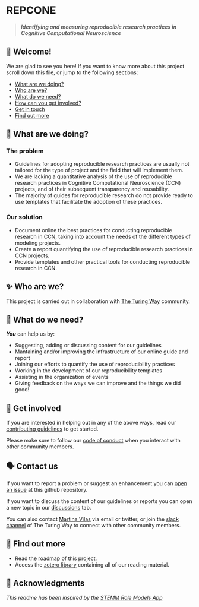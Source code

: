 # REPCONE
> ___Identifying and measuring reproducible research practices in Cognitive Computational Neuroscience___

## :wave:  Welcome!
We are glad to see you here! If you want to know more about this project scroll down this file, or jump to the following sections:

* [What are we doing?](#brain-what-are-we-doing)
* [Who are we?](#sparkles-who-are-we)
* [What do we need?](#wrench-what-do-we-need)
* [How can you get involved?](#muscle-get-involved)
* [Get in touch](#speaking_head-contact-us)
* [Find out more](#mag_right-find-out-more)


## :brain: What are we doing?

### The problem
- Guidelines for adopting reproducible research practices are usually not tailored for the type of project and the field that will implement them.
- We are lacking a quantitative analysis of the use of reproducible research practices in Cognitive Computational Neuroscience (CCN) projects, and of their subsequent transparency and reusability.
- The majority of guides for reproducible research do not provide ready to use templates that facilitate the adoption of these practices.

### Our solution
- Document online the best practices for conducting reproducible research in CCN, taking into account the needs of the different types of modeling projects.
- Create a report quantifying the use of reproducible research practices in CCN projects.
- Provide templates and other practical tools for conducting reproducible research in CCN.


## :sparkles: Who are we?
This project is carried out in collaboration with [The Turing Way](https://github.com/alan-turing-institute/the-turing-way) community. 


## :wrench: What do we need?
__*You*__ can help us by:

* Suggesting, adding or discussing content for our guidelines
* Mantaining and/or improving the infrastructure of our online guide and report
* Joining our efforts to quantify the use of reproducibility practices
* Working in the development of our reproducibility templates
* Assisting in the organization of events
* Giving feedback on the ways we can improve and the things we did good!


## :muscle: Get involved
If you are interested in helping out in any of the above ways, read our [contributing guidelines]() to get started.

Please make sure to follow our [code of conduct](CODE_OF_CONDUCT.md) when you interact with other community members.


## :speaking_head: Contact us
If you want to report a problem  or suggest an enhancement 
you can [open an issue](../../issues) at this github repository.

If you want to discuss the content of our guidelines or reports you can open a new topic in our [discussions](../../discussions) tab.

You can also contact [Martina Vilas](https://github.com/martinagvilas) via email or twitter, or join the [slack channel](https://tinyurl.com/jointuringwayslack) of The Turing Way to connect with other community members.


## :mag_right: Find out more
* Read the [roadmap](https://github.com/martinagvilas/repcone/ROADMAP.md) of this project.
* Access the [zotero library](https://www.zotero.org/groups/2801228/repcone/library) containing all of our reading material.


## :raised_hands: Acknowledgments
_This readme has been inspired by the [STEMM Role Models App](https://github.com/KirstieJane/STEMMRoleModels)_